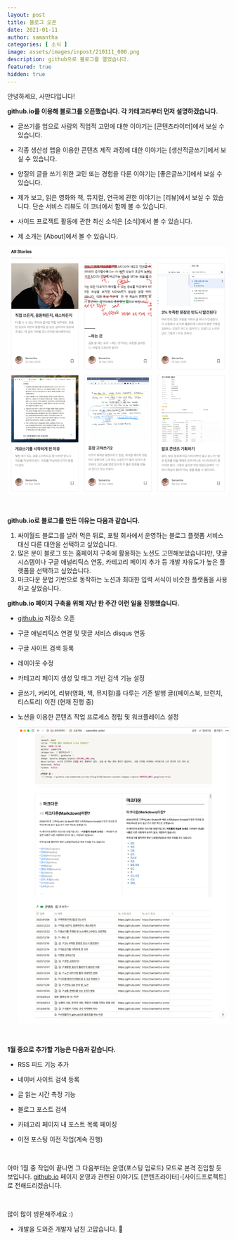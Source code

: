 ```yaml
---
layout: post
title: 블로그 오픈
date: 2021-01-11
author: samantha
categories: [ 소식 ]
image: assets/images/inpost/210111_000.png
description: github으로 블로그를 열었습니다.
featured: true
hidden: true
---
```


안녕하세요, 사만다입니다!

**github.io를 이용해 블로그를 오픈했습니다. 각 카테고리부터 먼저 설명하겠습니다.**

- 글쓰기를 업으로 사람의 직업적 고민에 대한 이야기는 [콘텐츠라이터]에서 보실 수 있습니다.

- 각종 생산성 앱을 이용한 콘텐츠 제작 과정에 대한 이야기는 [생산적글쓰기]에서 보실 수 있습니다.

- 양질의 글을 쓰기 위한 고민 또는 경험을 다룬 이야기는 [좋은글쓰기]에서 보실 수 있습니다.

- 제가 보고, 읽은 영화와 책, 뮤지컬, 연극에 관한 이야기는 [리뷰]에서 보실 수 있습니다. 단순 서비스 리뷰도 이 코너에서 함께 볼 수 있습니다.

- 사이드 프로젝트 활동에 관한 최신 소식은 [소식]에서 볼 수 있습니다.
- 제 소개는 [About]에서 볼 수 있습니다.

![](https://github.com/samantha-writer/blog/blob/master/assets/images/inpost/210111_000.png?raw=true)

<br/>

**github.io로 블로그를 만든 이유는 다음과 같습니다.** 

1. 싸이월드 블로그를 날려 먹은 뒤로, 포털 회사에서 운영하는 블로그 플랫폼 서비스 대신 다른 대안을 선택하고 싶었습니다. 
2. 많은 분이 블로그 또는 홈페이지 구축에 활용하는 노션도 고민해보았습니다만, 댓글 시스템이나 구글 애널리틱스 연동, 카테고리 페이지 추가 등 개발 자유도가 높은 플랫폼을 선택하고 싶었습니다. 
3. 마크다운 문법 기반으로 동작하는 노션과 최대한 입력 서식이 비슷한 플랫폼을 사용하고 싶었습니다. 

**github.io 페이지 구축을 위해 지난 한 주간 이런 일을 진행했습니다.**

- [github.io](http://github.io) 저장소 오픈

- 구글 애널리틱스 연결 및 댓글 서비스 disqus 연동

- 구글 사이트 검색 등록

- 레이아웃 수정

- 카테고리 페이지 생성 및 태그 기반 검색 기능 설정

- 글쓰기, 커리어, 리뷰(영화, 책, 뮤지컬)를 다루는 기존 발행 글((페이스북, 브런치, 티스토리) 이전 (현재 진행 중)

- 노션을 이용한 콘텐츠 작업 프로세스 정립 및 워크플레이스 설정

    ![](https://github.com/samantha-writer/blog/blob/master/assets/images/inpost/210111_001.png?raw=true)

<br/>

**1월 중으로 추가할 기능은 다음과 같습니다.** 

- RSS 피드 기능 추가

- 네이버 사이트 검색 등록

- 글 읽는 시간 측정 기능

- 블로그 포스트 검색

- 카테고리 페이지 내 포스트 목록 페이징

- 이전 포스팅 이전 작업(계속 진행)

<br/>

아마 1월 중 작업이 끝나면 그 다음부터는 운영(포스팅 업로드) 모드로 본격 진입할 듯 보입니다. [github.io](http://github.io) 페이지 운영과 관련된 이야기도 [콘텐츠라이터]-[사이드프로젝트]로 전해드리겠습니다. 

<br/>

많이 많이 방문해주세요 :)  

+ 개발을 도와준 개발자 남친 고맙습니다. 🙂

<br/>
